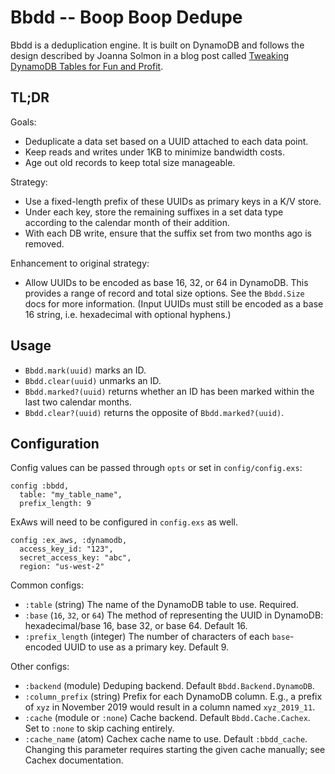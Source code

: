 # Bbdd -- Boop Boop Dedupe

Bbdd is a deduplication engine. It is built on DynamoDB and follows the design
described by Joanna Solmon in a blog post called [Tweaking DynamoDB Tables for
Fun and Profit](https://eng.localytics.com/tweaking-dynamodb-tables/).

## TL;DR

Goals:
* Deduplicate a data set based on a UUID attached to each data point.
* Keep reads and writes under 1KB to minimize bandwidth costs.
* Age out old records to keep total size manageable.

Strategy:
* Use a fixed-length prefix of these UUIDs as primary keys in a K/V store.
* Under each key, store the remaining suffixes in a set data type according
  to the calendar month of their addition.
* With each DB write, ensure that the suffix set from two months ago is
  removed.

Enhancement to original strategy:
* Allow UUIDs to be encoded as base 16, 32, or 64 in DynamoDB. This provides
  a range of record and total size options. See the `Bbdd.Size` docs for
  more information. (Input UUIDs must still be encoded as a base 16 string,
  i.e. hexadecimal with optional hyphens.)

## Usage

* `Bbdd.mark(uuid)` marks an ID.
* `Bbdd.clear(uuid)` unmarks an ID.
* `Bbdd.marked?(uuid)` returns whether an ID has been marked within the
  last two calendar months.
* `Bbdd.clear?(uuid)` returns the opposite of `Bbdd.marked?(uuid)`.

## Configuration

Config values can be passed through `opts` or set in `config/config.exs`:

    config :bbdd,
      table: "my_table_name",
      prefix_length: 9

ExAws will need to be configured in `config.exs` as well.

    config :ex_aws, :dynamodb,
      access_key_id: "123",
      secret_access_key: "abc",
      region: "us-west-2"

Common configs:

* `:table` (string) The name of the DynamoDB table to use. Required.
* `:base` (`16`, `32`, or `64`) The method of representing the UUID in
  DynamoDB: hexadecimal/base 16, base 32, or base 64. Default 16.
* `:prefix_length` (integer) The number of characters of each `base`-
  encoded UUID to use as a primary key. Default 9.

Other configs:

* `:backend` (module) Deduping backend. Default `Bbdd.Backend.DynamoDB`.
* `:column_prefix` (string) Prefix for each DynamoDB column. E.g., a prefix
  of `xyz` in November 2019 would result in a column named `xyz_2019_11`.
* `:cache` (module or `:none`) Cache backend. Default `Bbdd.Cache.Cachex`.
  Set to `:none` to skip caching entirely.
* `:cache_name` (atom) Cachex cache name to use. Default `:bbdd_cache`.
  Changing this parameter requires starting the given cache manually;
  see Cachex documentation.

